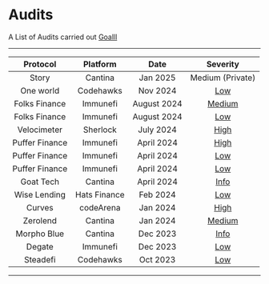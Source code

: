 # Audits
A List of Audits carried out
[Goalll](https://goal.com)
___
|Protocol    |Platform   | Date | Severity | 
|:--------:  | :------:  | :-------: | :------: | 
Story | Cantina |Jan 2025 | Medium (Private) | 
One world | Codehawks |Nov 2024 | [Low](https://codehawks.cyfrin.io/c/2024-11-one-world/s/865) | 
Folks Finance | Immunefi |August 2024 | [Medium](https://reports.immunefi.com/folks-finance/boost-_-folks-finance-34029-smart-contract-medium-contract-fails-to-mitigate-potential-critical-stat) | 
Folks Finance | Immunefi |August 2024 | [Low](https://reports.immunefi.com/folks-finance/boost-_-folks-finance-34188-smart-contract-insight-bridgerouterhub-can-add-address-adapter) | 
Velocimeter | Sherlock |July 2024 | [High](https://github.com/sherlock-audit/2024-06-velocimeter-judging/issues/435)| 
Puffer Finance | Immunefi | April 2024| [High](https://reports.immunefi.com/puffer-finance/29033-sc-high-queued-data-will-be-lost-if-tx-is-unsuccessful-.../) | 
Puffer Finance | Immunefi |April 2024 | [Low](https://reports.immunefi.com/puffer-finance/28991-sc-insight-contract-uint-delay-variable-cannot-be-set-to-i.../) | 
Puffer Finance | Immunefi |April 2024 | [Low](https://reports.immunefi.com/puffer-finance/28934-sc-insight-timelockcanceltransaction-does-not-check-asser.../) | 
Goat Tech | Cantina |April 2024 | [Info]([Private](https://cantina.xyz/code/f214cf86-cc80-40c0-a70b-e9bb25d7ac80/findings/432)) | 
Wise Lending | Hats Finance | Feb 2024 | [Low]() | 
Curves | codeArena| Jan 2024| [High](https://github.com/code-423n4/2024-01-curves-findings/issues/1104) | | 
Zerolend | Cantina |Jan 2024 | [Medium](https://cantina.xyz/code/a83eaf73-9cbc-495f-8607-e55d4fdaf407/findings/511) |
Morpho Blue | Cantina  |Dec 2023 | [Info](https://cantina.xyz/code/d86b7f95-e574-4092-8ea2-78dcac2f54f1/findings/243)  |
Degate | Immunefi | Dec 2023 | [Low](https://reports.immunefi.com/degate/26527-sc-insight-possible-emission-of-wrong-data-in-canceltransa.../) | 
Steadefi | Codehawks | Oct 2023| [Low](https://codehawks.cyfrin.io/c/2023-10-SteadeFi/s/265) | 


___